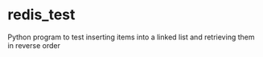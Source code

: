 # redis_test
Python program to test inserting items into a linked list and retrieving them in reverse order

